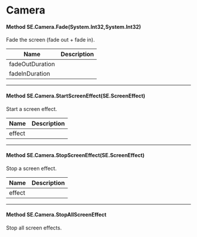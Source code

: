 # Camera #

#### Method SE.Camera.Fade(System.Int32,System.Int32)

 Fade the screen (fade out + fade in). 

|Name | Description |
|-----|------|
|fadeOutDuration ||
|fadeInDuration ||


---
#### Method SE.Camera.StartScreenEffect(SE.ScreenEffect)

 Start a screen effect. 

|Name | Description |
|-----|------|
|effect ||


---
#### Method SE.Camera.StopScreenEffect(SE.ScreenEffect)

 Stop a screen effect. 

|Name | Description |
|-----|------|
|effect ||


---
#### Method SE.Camera.StopAllScreenEffect

 Stop all screen effects. 

